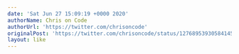 ```yaml
---
date: 'Sat Jun 27 15:09:19 +0000 2020'
authorName: Chris on Code
authorUrl: 'https://twitter.com/chrisoncode'
originalPost: 'https://twitter.com/chrisoncode/status/1276895393058414592'
layout: like
---
```

